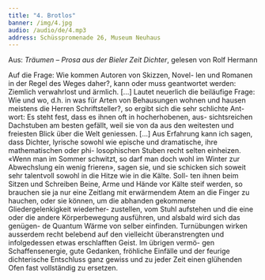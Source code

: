 ```yaml
---
title: "4. Brotlos"
banner: /img/4.jpg
audio: /audio/de/4.mp3
address: Schüsspromenade 26, Museum Neuhaus
---
```


Aus: *Träumen – Prosa aus der Bieler Zeit Dichter*, gelesen von Rolf Hermann

Auf die Frage: Wie kommen Autoren von Skizzen, Novel-
len und Romanen in der Regel des Weges daher?, kann oder
muss geantwortet werden: Ziemlich verwahrlost und ärmlich.
[...] Lautet neuerlich die beiläufige Frage: Wie und wo, d.h. in
was für Arten von Behausungen wohnen und hausen meistens
die Herren Schriftsteller?, so ergibt sich die sehr schlichte Ant-
wort: Es steht fest, dass es ihnen oft in hocherhobenen, aus-
sichtsreichen Dachstuben am besten gefällt, weil sie von da aus
den weitesten und freiesten Blick über die Welt geniessen. [...]
Aus Erfahrung kann ich sagen, dass Dichter, lyrische sowohl
wie epische und dramatische, ihre mathematischen oder phi-
losophischen Stuben recht selten einheizen. «Wenn man im
Sommer schwitzt, so darf man doch wohl im Winter zur Abwechslung 
ein wenig frieren», sagen sie, und sie schicken sich
soweit sehr talentvoll sowohl in die Hitze wie in die Kälte. Soll-
ten ihnen beim Sitzen und Schreiben Beine, Arme und Hände
vor Kälte steif werden, so brauchen sie ja nur eine Zeitlang mit
erwärmendem Atem an die Finger zu hauchen, oder sie können,
um die abhanden gekommene Gliedergelenkigkeit wiederher-
zustellen, vom Stuhl aufstehen und die eine oder die andere
Körperbewegung ausführen, und alsbald wird sich das genügen-
de Quantum Wärme von selber einfinden. Turnübungen wirken
ausserdem recht belebend auf den vielleicht überanstrengten
und infolgedessen etwas erschlafften Geist. Im übrigen vermö-
gen Schaffensenergie, gute Gedanken, fröhliche Einfälle und
der feurige dichterische Entschluss ganz gewiss und zu jeder
Zeit einen glühenden Ofen fast vollständig zu ersetzen.